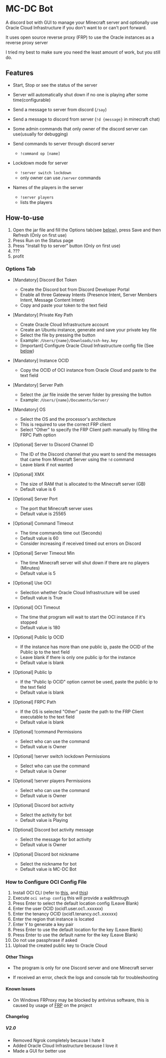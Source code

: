 # MC-DC Bot

A discord bot with GUI
to manage your Minecraft server and optionally use 
Oracle Cloud Infrastructure
if you don't want to or can't port forward. 

It uses open source reverse proxy (FRP) to use the Oracle instances as a reverse proxy server 

I tried my best to make sure you need the least amount of work, but you still do.

## Features

- Start, Stop or see the status of the server

- Server will automatically shut down if no one is playing after some time(configurable)

- Send a message to server from discord (`/say`)

- Send a message to discord from server (`!d {message}` in minecraft chat)

- Some admin commands that only owner of the discord server can use(usually for debugging)


-  Send commands to server through discord server 
   - `!command op [name]`
  

- Lockdown mode for server
  - `!server switch lockdown`
  - only owner can use `/server` commands
  

- Names of the players in the server
  - `!server players`
  - lists the players

## How-to-use

1. Open the jar file and fill the Options tab(see [below](#options-tab)), press Save and then Refresh (Only on first use)
2. Press Run on the Status page
3. Press "Install frp to server" button (Only on first use)
4. ???
5. profit

### Options Tab

- [Mandatory] Discord Bot Token
  - Create the Discord bot from Discord Developer Portal
  - Enable all three Gateway Intents (Presence Intent, Server Members Intent, Message Content Intent)
  - Copy and paste your token to the text field


- [Mandatory] Private Key Path
  - Create Oracle Cloud Infrastructure account
  - Create an Ubuntu instance, generate and save your private key file
  - Select the file by pressing the button
  - Example: `/Users/{name}/Downloads/ssh-key.key`
  - [Important] Configure Oracle Cloud Infrastructure config file (See [below](#how-to-configure-oci-config-file))


- [Mandatory] Instance OCID
  - Copy the OCID of OCI instance from Oracle Cloud and paste to the text field


- [Mandatory] Server Path
  - Select the .jar file inside the server folder by pressing the button
  - Example: `/Users/{name}/Documents/Server/`


- [Mandatory] OS
  - Select the OS and the processor's architecture
  - This is required to use the correct FRP client
  - Select "Other" to specify the FRP Client path manually by filling the FRPC Path option


- [Optional] Server to Discord Channel ID
  - The ID of the Discord channel that you want to send the messages 
  that came from Minecraft Server using the `!d` command
  - Leave blank if not wanted


- [Optional] XMX
  - The size of RAM that is allocated to the Minecraft server (GB)
  - Default value is 6


- [Optional] Server Port
  - The port that Minecraft server uses
  - Default value is 25565


- [Optional] Command Timeout
  - The time commands time out (Seconds)
  - Default value is 60
  - Consider increasing if received timed out errors on Discord


- [Optional] Server Timeout Min
  - The time Minecraft server will shut down if there are no players (Minutes)
  - Default value is 5


- [Optional] Use OCI
  - Selection whether Oracle Cloud Infrastructure will be used
  - Default value is True


- [Optional] OCI Timeout
  - The time that program will wait to start the OCI instance if it's stopped
  - Default value is 180


- [Optional] Public Ip OCID
    - If the instance has more than one public ip, paste the OCID of the Public ip to the text field
    - Leave blank if there is only one public ip for the instance
    - Default value is blank


- [Optional] Public Ip
    - If the "Public Ip OCID" option cannot be used, paste the public ip to the text field
    - Default value is blank


- [Optional] FRPC Path
  - If the OS is selected "Other" paste the path to the FRP Client executable to the text field
  - Default value is blank


- [Optional] !command Permissions
  - Select who can use the command
  - Default value is Owner


- [Optional] !server switch lockdown Permissions
    - Select who can use the command
    - Default value is Owner


- [Optional] !server players Permissions
    - Select who can use the command
    - Default value is Owner


- [Optional] Discord bot activity
    - Select the activity for bot
    - Default value is Playing


- [Optional] Discord bot activity message
    - Select the message for bot activity
    - Default value is Owner


- [Optional] Discord bot nickname
    - Select the nickname for bot
    - Default value is MC-DC Bot

### How to Configure OCI Config File
1. Install OCI CLI (refer to [this](https://docs.cloud.oracle.com/iaas/Content/API/SDKDocs/cliinstall.htm), and [this](https://youtube.com/playlist?list=PLKCk3OyNwIzsCHxUC3zWh5l0E2J55VHxU))
2. Execute `oci setup config` this will provide a walkthrough
3. Press Enter to select the default location config (Leave Blank)
4. Enter the user OCID (ocid1.user.oc1..xxxxxx)
5. Enter the tenancy OCID (ocid1.tenancy.oc1..xxxxxx)
6. Enter the region that instance is located
7. Enter Y to generate a key pair
8. Press Enter to use the default location for the key (Leave Blank)
9. Press Enter to use the default name for the key (Leave Blank)
10. Do not use passphrase if asked
11. Upload the created public key to Oracle Cloud

#### Other Things

- The program is only for one Discord server and one Minecraft server

- If received an error, check the logs and console tab for troubleshooting

#### Known Issues

- On Windows FRProxy may be blocked by antivirus software, this is caused by usage of [FRP](https://github.com/fatedier/frp) on the project

#### Changelog


##### V2.0
  - Removed Ngrok completely because I hate it
  - Added Oracle Cloud Infrastructure because I love it
  - Made a GUI for better use
